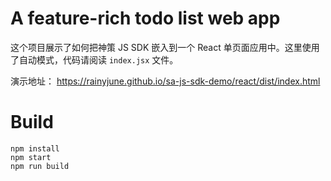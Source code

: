 # A feature-rich todo list web app

这个项目展示了如何把神策 JS SDK 嵌入到一个 React 单页面应用中。这里使用了自动模式，代码请阅读 `index.jsx` 文件。

演示地址： https://rainyjune.github.io/sa-js-sdk-demo/react/dist/index.html

# Build

```
npm install
npm start
npm run build
```
